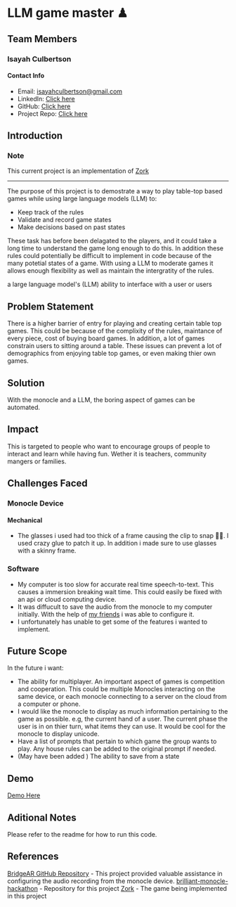 # LLM game master ♟

## Team Members

### Isayah Culbertson

#### Contact Info

- Email: [isayahculbertson@gmail.com](mailto:isayahculbertson@gmail.com)
- LinkedIn: [Click here](https://www.linkedin.com/in/isayahc/)
- GitHub: [Click here](https://github.com/isayahc)
- Project Repo: [Click here](https://github.com/isayahc/brilliant-monocle-hackathon)

## Introduction

### Note

This current project is an implementation of [Zork](https://en.wikipedia.org/wiki/Zork)

---


The purpose of this project is to demostrate a way to play table-top based games while using large language models (LLM) to:

- Keep track of the rules
- Validate and record game states
- Make decisions based on past states

These task has before been delagated to the players, and it could take a long time to understand the game long enough to do this. In addition these rules could potentially be difficult to implement in code because of the many potetial states of a game. With using a LLM to moderate games it allows enough flexibility as well as maintain the intergratity of the rules.

a large language model's (LLM) ability to interface with a user or users

## Problem Statement

There is a higher barrier of entry for playing and creating certain table top games. This could be because of the complixity of the rules, maintance of every piece, cost of buying board games. In addition, a lot of games constrain users to sitting around a table. These issues can prevent a lot of demographics from enjoying table top games, or even making thier own games.

## Solution

With the monocle and a LLM, the boring aspect of games can be automated.

## Impact

This is targeted to people who want to encourage groups of people to interact and learn while having fun. Wether it is teachers, community mangers or families.

## Challenges Faced

### Monocle Device

#### Mechanical

- The glasses i used had too thick of a frame causing the clip to snap 🤦‍♂️. I used crazy glue to patch it up. In addition i made sure to use glasses with a skinny frame.

### Software

- My computer is too slow for accurate real time speech-to-text. This causes a immersion breaking wait time. This could easily be fixed with an api or cloud computing device.
- It was diffucult to save the audio from the monocle to my computer initially. With the help of [my friends](https://github.com/alinayu03/BridgeAR/blob/main/networking/main.py) i was able to configure it.
- I unfortunately has unable to get some of the features i wanted to implement.

## Future Scope

In the future i want:

- The ability for multiplayer. An important aspect of games is competition and cooperation. This could be multiple Monocles interacting on the same device, or each monocle connecting to a server on the cloud from a computer or phone.
- I would like the monocle to display as much information pertaining to the game as possible. e.g, the current hand of a user. The current phase the user is in on thier turn, what items they can use. It would be cool for the monocle to display unicode.
- Have a list of prompts that pertain to which game the group wants to play. Any house rules can be added to the original prompt if needed.
- (May have been added ) The ability to save from a state

## Demo

[Demo Here](https://drive.google.com/file/d/1rjM-R5w28ec-MJetmtuZFpnQlQL7_-I4/view)

## Aditional Notes

Please refer to the readme for how to run this code.

## References

[BridgeAR GitHub Repository](https://github.com/alinayu03/BridgeAR) - This project provided valuable assistance in configuring the audio recording from the monocle device.
[brilliant-monocle-hackathon](https://github.com/isayahc/brilliant-monocle-hackathon) - Repository for this project
[Zork](https://en.wikipedia.org/wiki/Zork) - The game being implemented in this project
